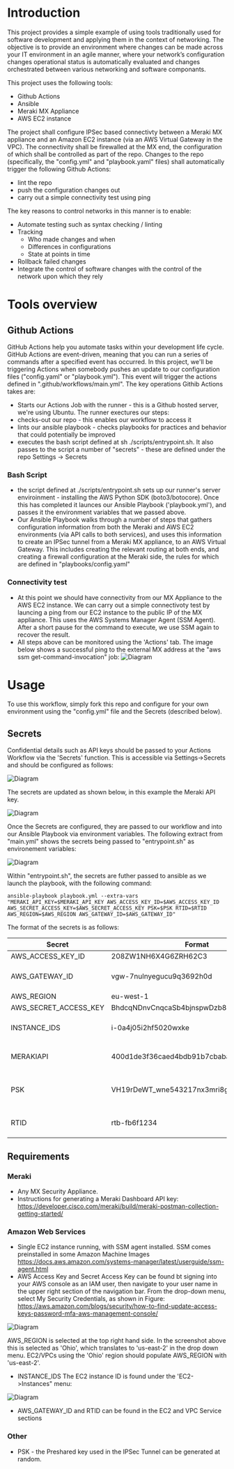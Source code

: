 # Introduction

This project provides a simple example of using tools traditionally used for software development and applying them in the context of networking. The objective is to provide an environment where changes can be made across your IT environment in an agile manner, where your network’s configuration changes operational status is automatically evaluated and changes orchestrated between various networking and software componants.

This project uses the following tools:

* Github Actions
* Ansible
* Meraki MX Appliance
* AWS EC2 instance

The project shall configure IPSec based connectivty between a Meraki MX appliance and an Amazon EC2 instance (via an AWS Virtual Gateway in the VPC). The connectivity shall be firewalled at the MX end, the configuration of which shall be controlled as part of the repo. Changes to the repo (specifically, the "config.yml" and "playbook.yaml" files) shall automatically trigger the following Github Actions:

* lint the repo
* push the configuration changes out
* carry out a simple connectivity test using ping

The key reasons to control networks in this manner is to enable:
* Automate testing such as syntax checking / linting
* Tracking
  * Who made changes and when
  * Differences in configurations
  * State at points in time
* Rollback failed changes
* Integrate the control of software changes with the control of the network upon which they rely

# Tools overview
## Github Actions
GitHub Actions help you automate tasks within your development life cycle. GitHub Actions are event-driven, meaning that you can run a series of commands after a specified event has occurred. In this project, we'll be triggering Actions when somebody pushes an update to our configuration files ("config.yaml" or "playbook.yml"). This event will trigger the actions defined in ".github/workflows/main.yml". The key operations Githib Actions takes are:

* Starts our Actions Job with the runner - this is a Github hosted server, we're using Ubuntu. The runner exectures our steps:
* checks-out our repo - this enables our workflow to access it
* lints our ansible playbook - checks playbooks for practices and behavior that could potentially be improved
* executes the bash script defined at sh ./scripts/entrypoint.sh. It also passes to the script a number of "secrets" - these are defined under the repo Settings -> Secrets
### Bash Script
* the script defined at ./scripts/entrypoint.sh sets up our runner's server enviroinment - installing the AWS Python SDK (boto3/botocore). Once this has completed it launces our Ansible Playbook ('playbook.yml'), and passes it the environment variables that we passed above.
* Our Ansible Playbook walks through a number of steps that gathers configuration information from both the Meraki and AWS EC2 environments (via API calls to both services), and uses this information to create an IPSec tunnel from a Meraki MX appliance, to an AWS Virtual Gateway. This includes creating the relevant routing at both ends, and creating a firewall configuration at the Meraki side, the rules for which are defined in "playbooks/config.yaml"
### Connectivity test
* At this point we should have connectivity from our MX Appliance to the AWS EC2 instance. We can carry out a simple connectivoty test by launcing a ping from our EC2 instance to the public IP of the MX appliance. This uses the AWS Systems Manager Agent (SSM Agent). After a short pause for the command to execute, we use SSM again to recover the result.
* All steps above can be monitored using the 'Actions' tab. The image below shows a successful ping to the external MX address at the "aws ssm get-command-invocation" job:
![Diagram](Images/Actions.png)

# Usage

To use this workflow, simply fork this repo and configure for your own environment using the "config.yml" file and the Secrets (described below).

## Secrets
Confidential details such as API keys should be passed to your Actions Workflow via the 'Secrets' function. This is accessible via Settings->Secrets and should be configured as follows:

![Diagram](Images/Secrets.png)

The secrets are updated as shown below, in this example the Meraki API key.

![Diagram](Images/Secrets2.png)

Once the Secrets are configured, they are passed to our workflow and into our Ansible Playbook via environment variables. The following extract from "main.yml" shows the secrets being passed to "entrypoint.sh" as environement variables:

![Diagram](Images/envar.png)

Within "entrypoint.sh", the secrets are futher passed to ansible as we launch the playbook, with the following command:

    ansible-playbook playbook.yml --extra-vars "MERAKI_API_KEY=$MERAKI_API_KEY AWS_ACCESS_KEY_ID=$AWS_ACCESS_KEY_ID AWS_SECRET_ACCESS_KEY=$AWS_SECRET_ACCESS_KEY PSK=$PSK RTID=$RTID AWS_REGION=$AWS_REGION AWS_GATEWAY_ID=$AWS_GATEWAY_ID"


The format of the secrets is as follows:

Secret| Format | notes
------------ | ------------- | -------------------
AWS_ACCESS_KEY_ID | 208ZW1NH6X4G6ZRH62C3 |
AWS_GATEWAY_ID | vgw-7nulnyegucu9q3692h0d | Virtual Private Gateway
AWS_REGION | eu-west-1 | 
AWS_SECRET_ACCESS_KEY | BhdcqNDnvCnqcaSb4bjnspwDzb8Rv2keu7+CMytB| 
INSTANCE_IDS | i-0a4j05i2hf5020wxke | AWS EC2 Instance ID
MERAKIAPI | 400d1de3f36caed4bdb91b7cbaba1950f0d7827d | Meraki Dashboard API key
PSK | VH19rDeWT_wne543217nx3mri8g4sv6Q | Preshared key for IPSec Tunnel
RTID | rtb-fb6f1234 | AWS Route Table ID

## Requirements


### Meraki
* Any MX Security Appliance.
* Instructions for generating a Meraki Dashboard API key: https://developer.cisco.com/meraki/build/meraki-postman-collection-getting-started/

### Amazon Web Services
* Single EC2 instance running, with SSM agent installed. SSM comes preinstalled in some Amazon Machine Images https://docs.aws.amazon.com/systems-manager/latest/userguide/ssm-agent.html
* AWS Access Key and Secret Access Key can be found bt signing into your AWS console as an IAM user, then navigate to your user name in the upper right section of the navigation bar. From the drop-down menu, select My Security Credentials, as shown in Figure: https://aws.amazon.com/blogs/security/how-to-find-update-access-keys-password-mfa-aws-management-console/

![Diagram](Images/awscred.png)

AWS_REGION is selected at the top right hand side. In the screenshot above this is selected as 'Ohio', which translates to 'us-east-2' in the drop down menu. EC2/VPCs using the 'Ohio' region should populate AWS_REGION with 'us-east-2'.

* INSTANCE_IDS
The EC2 instance ID is found under the 'EC2->Instances" menu:

![Diagram](Images/EC2.png)

* AWS_GATEWAY_ID and RTID can be found in the EC2 and VPC Service sections

### Other
* PSK - the Preshared key used in the IPSec Tunnel can be generated at random.


 
